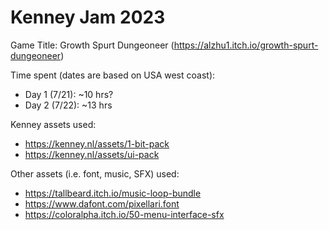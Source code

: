 # Kenney Jam 2023

Game Title: Growth Spurt Dungeoneer (https://alzhu1.itch.io/growth-spurt-dungeoneer)

Time spent (dates are based on USA west coast):
* Day 1 (7/21): ~10 hrs?
* Day 2 (7/22): ~13 hrs

Kenney assets used:
* https://kenney.nl/assets/1-bit-pack
* https://kenney.nl/assets/ui-pack

Other assets (i.e. font, music, SFX) used:

* https://tallbeard.itch.io/music-loop-bundle
* https://www.dafont.com/pixellari.font
* https://coloralpha.itch.io/50-menu-interface-sfx
